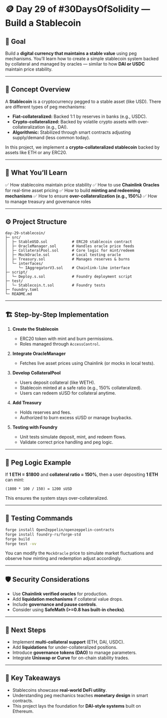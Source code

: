 # 🪙 Day 29 of #30DaysOfSolidity — Build a Stablecoin

## 🎯 Goal

Build a **digital currency that maintains a stable value** using peg mechanisms.
You’ll learn how to create a simple stablecoin system backed by collateral and managed by oracles — similar to how **DAI or USDC** maintain price stability.

---

## 🧩 Concept Overview

A **Stablecoin** is a cryptocurrency pegged to a stable asset (like USD).
There are different types of peg mechanisms:

* **Fiat-collateralized:** Backed 1:1 by reserves in banks (e.g., USDC).
* **Crypto-collateralized:** Backed by volatile crypto assets with over-collateralization (e.g., DAI).
* **Algorithmic:** Stabilized through smart contracts adjusting supply/demand (less common today).

In this project, we implement a **crypto-collateralized stablecoin** backed by assets like ETH or any ERC20.

---

## 🧠 What You’ll Learn

✅ How stablecoins maintain price stability
✅ How to use **Chainlink Oracles** for real-time asset pricing
✅ How to build **minting and redeeming mechanisms**
✅ How to ensure **over-collateralization (e.g., 150%)**
✅ How to manage treasury and governance roles

---

## ⚙️ Project Structure

```
day-29-stablecoin/
├─ src/
│  ├─ StableUSD.sol           # ERC20 stablecoin contract
│  ├─ OracleManager.sol       # Handles oracle price feeds
│  ├─ CollateralPool.sol      # Core logic for mint/redeem
│  ├─ MockOracle.sol          # Local testing oracle
│  ├─ Treasury.sol            # Manages reserves & burns
│  └─ interfaces/
│     └─ IAggregatorV3.sol    # Chainlink-like interface
├─ script/
│  └─ Deploy.s.sol            # Foundry deployment script
├─ test/
│  └─ Stablecoin.t.sol        # Foundry tests
├─ foundry.toml
└─ README.md
```

---

## 🏗️ Step-by-Step Implementation

1. **Create the Stablecoin**

   * ERC20 token with mint and burn permissions.
   * Roles managed through `AccessControl`.

2. **Integrate OracleManager**

   * Fetches live asset prices using Chainlink (or mocks in local tests).

3. **Develop CollateralPool**

   * Users deposit collateral (like WETH).
   * Stablecoin minted at a safe ratio (e.g., 150% collateralized).
   * Users can redeem sUSD for collateral anytime.

4. **Add Treasury**

   * Holds reserves and fees.
   * Authorized to burn excess sUSD or manage buybacks.

5. **Testing with Foundry**

   * Unit tests simulate deposit, mint, and redeem flows.
   * Validate correct price handling and peg logic.

---

## 🧮 Peg Logic Example

If **1 ETH = $1800** and **collateral ratio = 150%**,
then a user depositing **1 ETH** can mint:

```
(1800 * 100 / 150) = 1200 sUSD
```

This ensures the system stays over-collateralized.

---

## 🧪 Testing Commands

```bash
forge install OpenZeppelin/openzeppelin-contracts
forge install foundry-rs/forge-std
forge build
forge test -vv
```

You can modify the `MockOracle` price to simulate market fluctuations and observe how minting and redemption adjust accordingly.

---

## 🛡️ Security Considerations

* Use **Chainlink verified oracles** for production.
* Add **liquidation mechanisms** if collateral value drops.
* Include **governance and pause controls**.
* Consider using **SafeMath (>=0.8 has built-in checks)**.

---

## 🚀 Next Steps

* Implement **multi-collateral support** (ETH, DAI, USDC).
* Add **liquidations** for under-collateralized positions.
* Introduce **governance tokens (DAO)** to manage parameters.
* Integrate **Uniswap or Curve** for on-chain stability trades.

---

## 🧭 Key Takeaways

* Stablecoins showcase **real-world DeFi utility**.
* Understanding peg mechanics teaches **monetary design** in smart contracts.
* This project lays the foundation for **DAI-style systems** built on Ethereum.

